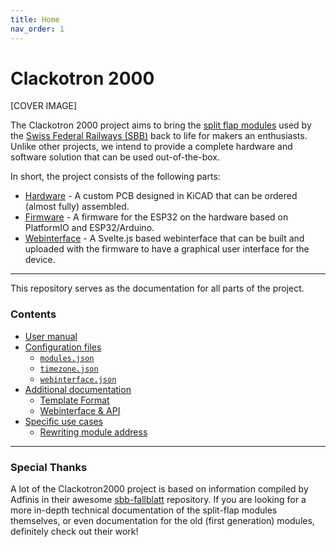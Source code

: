 ```yaml
---
title: Home
nav_order: 1
---
```


# Clackotron 2000

[COVER IMAGE]

The Clackotron 2000 project aims to bring the [split flap modules](https://en.wikipedia.org/wiki/Split-flap_display) used by the [Swiss Federal Railways (SBB)](https://en.wikipedia.org/wiki/Swiss_Federal_Railways) back to life for makers an enthusiasts. Unlike other projects, we intend to provide a complete hardware and software solution that can be used out-of-the-box.

In short, the project consists of the following parts:
* [Hardware](https://github.com/clackotron/clackotron_hardware) - A custom PCB designed in KiCAD that can be ordered (almost fully) assembled.
* [Firmware](https://github.com/clackotron/clackotron_firmware) - A firmware for the ESP32 on the hardware based on PlatformIO and ESP32/Arduino.
* [Webinterface](https://github.com/clackotron/clackotron_webinterface) - A Svelte.js based webinterface that can be built and uploaded with the firmware to have a graphical user interface for the device.

---

This repository serves as the documentation for all parts of the project.

### Contents
* [User manual](docs/user-manual.md)
* [Configuration files](docs/config.md)
  * [`modules.json`](docs/config-modules.md)
  * [`timezone.json`](docs/config-timezone.md)
  * [`webinterface.json`](docs/config-webinterface.md)
* [Additional documentation](docs/misc.md)
  * [Template Format](docs/misc-templates.md)
  * [Webinterface & API](docs/misc-api-docs.md)
* [Specific use cases](docs/uc.md)
  * [Rewriting module address](docs/uc-rewrite-address.md)

---

### Special Thanks
A lot of the Clackotron2000 project is based on information compiled by Adfinis in their awesome [sbb-fallblatt](https://github.com/adfinis/sbb-fallblatt) repository. If you are looking for a more in-depth technical documentation of the split-flap modules themselves, or even documentation for the old (first generation) modules, definitely check out their work! 

